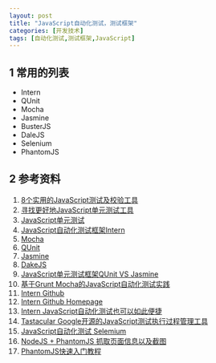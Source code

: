 ```yaml
---
layout: post
title: "JavaScript自动化测试，测试框架"
categories: [开发技术]
tags: [自动化测试,测试框架,JavaScript]
---
```



## 1 常用的列表
+ Intern
+ QUnit
+ Mocha
+ Jasmine
+ BusterJS
+ DaleJS
+ Selenium
+ PhantomJS

## 2 参考资料
1. [8个实用的JavaScript测试及校验工具](http://www.daqianduan.com/1845.html)
2. [寻找更好地JavaScript单元测试工具](http://blog.jobbole.com/30738/)
3. [JavaScript单元测试](http://www.cnblogs.com/frostbelt/archive/2012/08/03/2622302.html)
4. [JavaScript自动化测试框架Intern](http://www.oschina.net/p/intern)
5. [Mocha](http://mochajs.org/)
6. [QUnit](http://qunitjs.com/)
7. [Jasmine](http://www.ibm.com/developerworks/cn/web/1404_changwz_jasmine/)
8. [DakeJS](http://dalekjs.com/)
9. [JavaScript单元测试框架QUnit VS Jasmine](http://blog.csdn.net/wide288/article/details/38533605)
10. [基于Grunt Mocha的JavaScript自动化测试实践](http://www.2cto.com/kf/201403/287165.html)
11. [Intern Github](https://github.com/theintern/intern)
12. [Intern Github Homepage](https://theintern.github.io/)
13. [Intern JavaScript自动化测试也可以如此便捷](http://www.ibm.com/developerworks/cn/web/1412_zhongsq_intern/)
14. [Tastacular Google开源的JavaScript测试执行过程管理工具](http://blog.jobbole.com/30134/)
15. [JavaScript自动化测试 Selemium](http://saucelabs.com/)
16. [NodeJS + PhantomJS 抓取页面信息以及截图](http://www.cnblogs.com/justany/p/3279717.htmlhttp://www.cnblogs.com/justany/p/3279717.html)
17. [PhantomJS快速入门教程](http://www.tuicool.com/articles/beeMNj/)